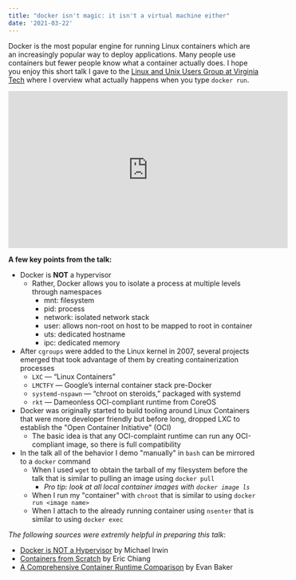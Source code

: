 ```yaml
---
title: "docker isn't magic: it isn't a virtual machine either"
date: '2021-03-22'
---
```


Docker is the most popular engine for running Linux containers which are an increasingly popular way to deploy applications. Many people use containers but fewer people know what a container actually does. I hope you enjoy this short talk I gave to the [Linux and Unix Users Group at Virginia Tech](https://vtluug.org) where I overview what actually happens when you type `docker run`.

<iframe width="560" height="315" src="https://www.youtube-nocookie.com/embed/a6Hb8mWKLZY" title="YouTube video player" frameborder="0" allow="accelerometer; autoplay; clipboard-write; encrypted-media; gyroscope; picture-in-picture" allowfullscreen></iframe>

**A few key points from the talk:**

- Docker is **NOT** a hypervisor
    - Rather, Docker allows you to isolate a process at multiple levels through namespaces
        - mnt: filesystem
        - pid: process
        - network: isolated network stack
        - user: allows non-root on host to be mapped to root in container
        - uts: dedicated hostname
        - ipc: dedicated memory
- After `cgroups` were added to the Linux kernel in 2007, several projects emerged that took advantage of them by creating containerization processes
    - `LXC` — “Linux Containers” 
    - `LMCTFY` — Google’s internal container stack pre-Docker
    - `systemd-nspawn` — “chroot on steroids,” packaged with systemd
    - `rkt` — Dameonless OCI-compliant runtime from CoreOS
- Docker was originally started to build tooling around Linux Containers that were more developer friendly but before long, dropped LXC to establish the "Open Container Initiative" (OCI)
    - The basic idea is that any OCI-complaint runtime can run any OCI-compliant image, so there is full compatibility
- In the talk all of the behavior I demo "manually" in `bash` can be mirrored to a `docker` command
    - When I used `wget` to obtain the tarball of my filesystem before the talk that is similar to pulling an image using `docker pull`
         - *Pro tip: look at all local container images with `docker image ls`*
    - When I run my "container" with `chroot` that is similar to using `docker run <image name>`
    - When I attach to the already running container using `nsenter` that is similar to using `docker exec`


*The following sources were extremly helpful in preparing this talk*:
- [Docker is NOT a Hypervisor](https://blog.mikesir87.io/2017/05/docker-is-not-a-hypervisor/) by Michael Irwin
- [Containers from Scratch](https://ericchiang.github.io/post/containers-from-scratch/) by Eric Chiang
- [A Comprehensive Container Runtime Comparison](https://www.capitalone.com/tech/cloud/container-runtime/) by Evan Baker


